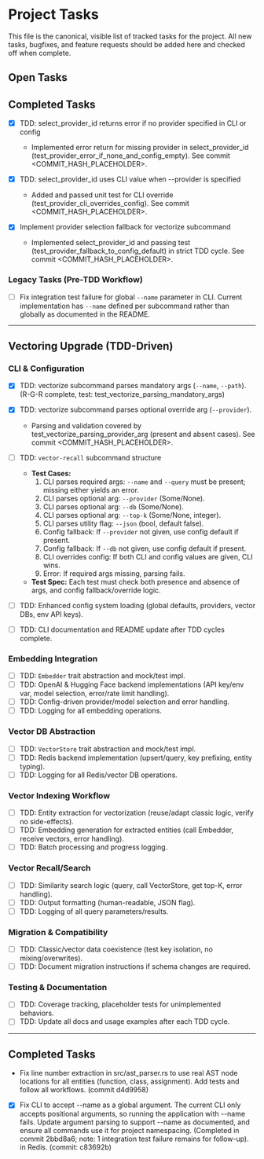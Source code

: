 # Project Tasks

This file is the canonical, visible list of tracked tasks for the project. All new tasks, bugfixes, and feature requests should be added here and checked off when complete.

## Open Tasks


## Completed Tasks

- [x] TDD: select_provider_id returns error if no provider specified in CLI or config
  - Implemented error return for missing provider in select_provider_id (test_provider_error_if_none_and_config_empty). See commit <COMMIT_HASH_PLACEHOLDER>.


- [x] TDD: select_provider_id uses CLI value when --provider is specified
  - Added and passed unit test for CLI override (test_provider_cli_overrides_config). See commit <COMMIT_HASH_PLACEHOLDER>.


- [x] Implement provider selection fallback for vectorize subcommand
  - Implemented select_provider_id and passing test (test_provider_fallback_to_config_default) in strict TDD cycle. See commit <COMMIT_HASH_PLACEHOLDER>.

### Legacy Tasks (Pre-TDD Workflow)
- [ ] Fix integration test failure for global `--name` parameter in CLI. Current implementation has `--name` defined per subcommand rather than globally as documented in the README.

---

## Vectoring Upgrade (TDD-Driven)

### CLI & Configuration
- [x] TDD: vectorize subcommand parses mandatory args (`--name`, `--path`). (R-G-R complete, test: test_vectorize_parsing_mandatory_args)
- [x] TDD: vectorize subcommand parses optional override arg (`--provider`).
  - Parsing and validation covered by test_vectorize_parsing_provider_arg (present and absent cases). See commit <COMMIT_HASH_PLACEHOLDER>.

- [ ] TDD: `vector-recall` subcommand structure
  - **Test Cases:**
    1. CLI parses required args: `--name` and `--query` must be present; missing either yields an error.
    2. CLI parses optional arg: `--provider` (Some/None).
    3. CLI parses optional arg: `--db` (Some/None).
    4. CLI parses optional arg: `--top-k` (Some/None, integer).
    5. CLI parses utility flag: `--json` (bool, default false).
    6. Config fallback: If `--provider` not given, use config default if present.
    7. Config fallback: If `--db` not given, use config default if present.
    8. CLI overrides config: If both CLI and config values are given, CLI wins.
    9. Error: If required args missing, parsing fails.
  - **Test Spec:** Each test must check both presence and absence of args, and config fallback/override logic.

- [ ] TDD: Enhanced config system loading (global defaults, providers, vector DBs, env API keys).
- [ ] TDD: CLI documentation and README update after TDD cycles complete.

### Embedding Integration
- [ ] TDD: `Embedder` trait abstraction and mock/test impl.
- [ ] TDD: OpenAI & Hugging Face backend implementations (API key/env var, model selection, error/rate limit handling).
- [ ] TDD: Config-driven provider/model selection and error handling.
- [ ] TDD: Logging for all embedding operations.

### Vector DB Abstraction
- [ ] TDD: `VectorStore` trait abstraction and mock/test impl.
- [ ] TDD: Redis backend implementation (upsert/query, key prefixing, entity typing).
- [ ] TDD: Logging for all Redis/vector DB operations.

### Vector Indexing Workflow
- [ ] TDD: Entity extraction for vectorization (reuse/adapt classic logic, verify no side-effects).
- [ ] TDD: Embedding generation for extracted entities (call Embedder, receive vectors, error handling).
- [ ] TDD: Batch processing and progress logging.

### Vector Recall/Search
- [ ] TDD: Similarity search logic (query, call VectorStore, get top-K, error handling).
- [ ] TDD: Output formatting (human-readable, JSON flag).
- [ ] TDD: Logging of all query parameters/results.

### Migration & Compatibility
- [ ] TDD: Classic/vector data coexistence (test key isolation, no mixing/overwrites).
- [ ] TDD: Document migration instructions if schema changes are required.

### Testing & Documentation
- [ ] TDD: Coverage tracking, placeholder tests for unimplemented behaviors.
- [ ] TDD: Update all docs and usage examples after each TDD cycle.

---

## Completed Tasks

- Fix line number extraction in src/ast_parser.rs to use real AST node locations for all entities (function, class, assignment). Add tests and follow all workflows. (commit d4d9958)

- [x] Fix CLI to accept --name as a global argument. The current CLI only accepts positional arguments, so running the application with --name fails. Update argument parsing to support --name as documented, and ensure all commands use it for project namespacing. (Completed in commit 2bbd8a6; note: 1 integration test failure remains for follow-up). in Redis. (commit: c83692b)

